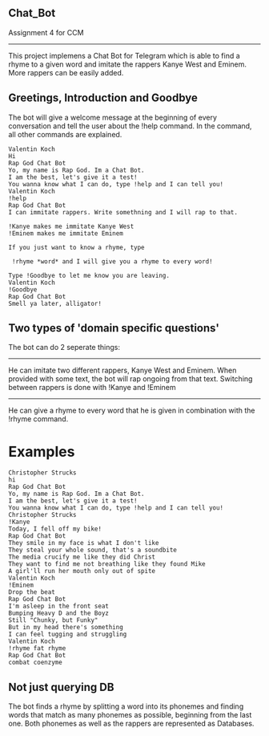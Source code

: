 ## Chat_Bot
Assignment 4 for CCM

------
This project implemens a Chat Bot for Telegram which is able to find a rhyme to a given word and imitate the rappers Kanye West and Eminem. More rappers can be easily added. 

## Greetings, Introduction and Goodbye

The bot will give a welcome message at the beginning of every conversation and tell the user about the !help command. In the command, all other commands are explained.

```
Valentin Koch
Hi
Rap God Chat Bot
Yo, my name is Rap God. Im a Chat Bot.
I am the best, let's give it a test!
You wanna know what I can do, type !help and I can tell you!
Valentin Koch
!help
Rap God Chat Bot
I can immitate rappers. Write somethning and I will rap to that.

!Kanye makes me immitate Kanye West
!Eminem makes me immitate Eminem

If you just want to know a rhyme, type 

 !rhyme *word* and I will give you a rhyme to every word!

Type !Goodbye to let me know you are leaving.
Valentin Koch
!Goodbye
Rap God Chat Bot
Smell ya later, alligator!
```

## Two types of 'domain specific questions'

The bot can do 2 seperate things:

---
He can imitate two different rappers, Kanye West and Eminem. When provided with some text, the bot will rap ongoing from that text.
Switching between rappers is done with !Kanye and !Eminem

---
He can give a rhyme to every word that he is given in combination with the !rhyme command.

# Examples
```
Christopher Strucks
hi
Rap God Chat Bot
Yo, my name is Rap God. Im a Chat Bot.
I am the best, let's give it a test!
You wanna know what I can do, type !help and I can tell you!
Christopher Strucks
!Kanye
Today, I fell off my bike!
Rap God Chat Bot
They smile in my face is what I don't like
They steal your whole sound, that's a soundbite
The media crucify me like they did Christ
They want to find me not breathing like they found Mike
A girl'll run her mouth only out of spite
Valentin Koch
!Eminem
Drop the beat
Rap God Chat Bot
I'm asleep in the front seat
Bumping Heavy D and the Boyz
Still "Chunky, but Funky"
But in my head there's something
I can feel tugging and struggling
Valentin Koch
!rhyme fat rhyme
Rap God Chat Bot
combat coenzyme
```

## Not just querying DB

The bot finds a rhyme by splitting a word into its phonemes and finding words that match as many phonemes as possible, beginning from the last one. Both phonemes as well as the rappers are represented as Databases.
